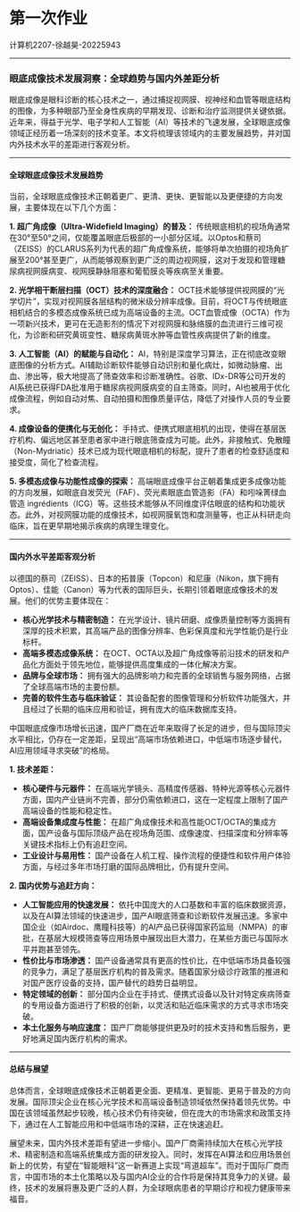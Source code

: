 # 第一次作业

计算机2207-徐越昊-20225943

---

### 眼底成像技术发展洞察：全球趋势与国内外差距分析

眼底成像是眼科诊断的核心技术之一，通过捕捉视网膜、视神经和血管等眼底结构的图像，为多种眼部乃至全身性疾病的早期发现、诊断和治疗监测提供关键依据。近年来，得益于光学、电子学和人工智能（AI）等技术的飞速发展，全球眼底成像领域正经历着一场深刻的技术变革。本文将梳理该领域内的主要发展趋势，并对国内外技术水平的差距进行客观分析。

---

#### **全球眼底成像技术发展趋势**

当前，全球眼底成像技术正朝着更广、更清、更快、更智能以及更便捷的方向发展，主要体现在以下几个方面：

**1. 超广角成像（Ultra-Widefield Imaging）的普及：**
传统眼底相机的视场角通常在30°至50°之间，仅能覆盖眼底后极部的一小部分区域。以Optos和蔡司（ZEISS）的CLARUS系列为代表的超广角成像系统，能够将单次拍摄的视场角扩展至200°甚至更广，从而能够观察到更广泛的周边视网膜，这对于发现和管理糖尿病视网膜病变、视网膜静脉阻塞和葡萄膜炎等疾病至关重要。

**2. 光学相干断层扫描（OCT）技术的深度融合：**
OCT技术能够提供视网膜的“光学切片”，实现对视网膜各层结构的微米级分辨率成像。目前，将OCT与传统眼底相机结合的多模态成像系统已成为高端设备的主流。OCT血管成像（OCTA）作为一项新兴技术，更可在无造影剂的情况下对视网膜和脉络膜的血流进行三维可视化，为诊断和研究黄斑变性、糖尿病黄斑水肿等血管性疾病提供了新的维度。

**3. 人工智能（AI）的赋能与自动化：**
AI，特别是深度学习算法，正在彻底改变眼底图像的分析方式。AI辅助诊断软件能够自动识别和量化病灶，如微动脉瘤、出血、渗出等，极大地提高了筛查效率和诊断准确性。谷歌、IDx-DR等公司开发的AI系统已获得FDA批准用于糖尿病视网膜病变的自主筛查。同时，AI也被用于优化成像流程，例如自动对焦、自动拍摄和图像质量评估，降低了对操作人员的专业要求。

**4. 成像设备的便携化与无创化：**
手持式、便携式眼底相机的出现，使得在基层医疗机构、偏远地区甚至患者家中进行眼底筛查成为可能。此外，非接触式、免散瞳（Non-Mydriatic）技术已成为现代眼底相机的标配，提升了患者的检查舒适度和接受度，简化了检查流程。

**5. 多模态成像与功能性成像的探索：**
高端眼底成像平台正朝着集成更多成像功能的方向发展，如眼底自发荧光（FAF）、荧光素眼底血管造影（FA）和吲哚菁绿血管造 ingrédients（ICG）等。这些技术能够从不同维度评估眼底的结构和功能状态。此外，对视网膜功能的成像技术，如视网膜氧饱和度测量等，也正从科研走向临床，旨在更早期地揭示疾病的病理生理变化。

---

#### **国内外水平差距客观分析**

以德国的蔡司（ZEISS）、日本的拓普康（Topcon）和尼康（Nikon，旗下拥有Optos）、佳能（Canon）等为代表的国际巨头，长期引领着眼底成像技术的发展。他们的优势主要体现在：
* **核心光学技术与精密制造：** 在光学设计、镜片研磨、成像质量控制等方面拥有深厚的技术积累，其高端产品的图像分辨率、色彩保真度和光学性能仍是行业标杆。
* **高端多模态成像系统：** 在OCT、OCTA以及超广角成像等前沿技术的研发和产品化方面处于领先地位，能够提供高度集成的一体化解决方案。
* **品牌与全球市场：** 拥有强大的品牌影响力和完善的全球销售与服务网络，占据了全球高端市场的主要份额。
* **完善的软件生态与临床验证：** 其设备配套的图像管理和分析软件功能强大，并且经过了长期的临床应用和验证，拥有庞大的临床数据库支持。

中国眼底成像市场增长迅速，国产厂商在近年来取得了长足的进步，但与国际顶尖水平相比，仍存在一定差距，呈现出“高端市场依赖进口，中低端市场逐步替代，AI应用领域寻求突破”的格局。

**1. 技术差距：**
* **核心硬件与元器件：** 在高端光学镜头、高精度传感器、特种光源等核心元器件方面，国内产业链尚不完善，部分仍需依赖进口，这在一定程度上限制了国产高端设备的性能和稳定性。
* **高端设备集成度与性能：** 在超广角成像技术和高性能OCT/OCTA的集成方面，国产设备与国际顶级产品在视场角范围、成像速度、扫描深度和分辨率等关键技术指标上仍有追赶空间。
* **工业设计与易用性：** 国产设备在人机工程、操作流程的便捷性和软件用户体验方面，与经过多年市场打磨的国际品牌相比，仍有提升空间。

**2. 国内优势与追赶方向：**
* **人工智能应用的快速发展：** 依托中国庞大的人口基数和丰富的临床数据资源，以及在AI算法领域的快速进步，国产AI眼底筛查和诊断软件发展迅速。多家中国企业（如Airdoc、鹰瞳科技等）的AI产品已获得国家药监局（NMPA）的审批，在基层大规模筛查等应用场景中展现出巨大潜力，在某些方面已与国际水平并跑甚至领先。
* **性价比与市场渗透：** 国产设备通常具有更高的性价比，在中低端市场具备较强的竞争力，满足了基层医疗机构的普及需求。随着国家分级诊疗政策的推进和对国产医疗设备的支持，国产替代的趋势日益明显。
* **特定领域的创新：** 部分国内企业在手持式、便携式设备以及针对特定疾病筛查的专用设备方面进行了积极的创新，以灵活和贴近临床需求的方式寻求市场突破。
* **本土化服务与响应速度：** 国产厂商能够提供更及时的技术支持和售后服务，更好地满足国内医疗机构的需求。

---

#### **总结与展望**

总体而言，全球眼底成像技术正朝着更全面、更精准、更智能、更易于普及的方向发展。国际顶尖企业在核心光学技术和高端设备制造领域依然保持着领先优势。中国在该领域虽然起步较晚，核心技术仍有待突破，但在庞大的市场需求和政策支持下，通过在人工智能应用和中低端市场的深耕，正在快速追赶。

展望未来，国内外技术差距有望进一步缩小。国产厂商需持续加大在核心光学技术、精密制造和高端系统集成方面的研发投入。同时，发挥在AI算法和应用场景创新上的优势，有望在“智能眼科”这一新赛道上实现“弯道超车”。而对于国际厂商而言，中国市场的本土化策略以及与国内AI企业的合作将是保持其竞争力的关键。最终，技术的发展将惠及更广泛的人群，为全球眼病患者的早期诊疗和视力健康带来福音。